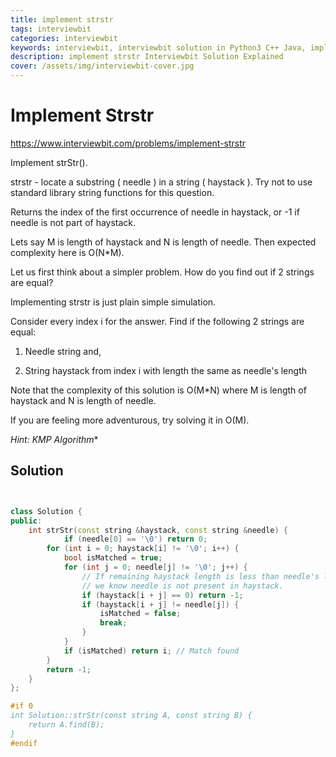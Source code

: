 ```yaml
---
title: implement strstr
tags: interviewbit
categories: interviewbit
keywords: interviewbit, interviewbit solution in Python3 C++ Java, implement strstr solution
description: implement strstr Interviewbit Solution Explained
cover: /assets/img/interviewbit-cover.jpg
---
```


# Implement Strstr

https://www.interviewbit.com/problems/implement-strstr


Implement strStr().

 strstr - locate a substring ( needle ) in a string ( haystack ). 
Try not to use standard library string functions for this question.

Returns the index of the first occurrence of needle in haystack, or -1 if needle is not part of haystack.

Lets say M is length of haystack and N is length of needle. Then expected complexity here is O(N*M).


Let us first think about a simpler problem. How do you find out if 2 strings are equal?

Implementing strstr is just plain simple simulation.

Consider every index i for the answer. Find if the following 2 strings are equal:

1) Needle string and,

2) String haystack from index i with length the same as needle's length

Note that the complexity of this solution is O(M*N) where M is length of haystack and N is length of needle.

If you are feeling more adventurous, try solving it in O(M).

*Hint: KMP Algorithm**

## Solution

```cpp


class Solution {
public:
    int strStr(const string &haystack, const string &needle) {
            if (needle[0] == '\0') return 0;
        for (int i = 0; haystack[i] != '\0'; i++) {
            bool isMatched = true; 
            for (int j = 0; needle[j] != '\0'; j++) {
                // If remaining haystack length is less than needle's length, 
                // we know needle is not present in haystack.
                if (haystack[i + j] == 0) return -1;
                if (haystack[i + j] != needle[j]) {
                    isMatched = false;
                    break;
                }
            }
            if (isMatched) return i; // Match found
        }
        return -1;
    }
};

#if 0
int Solution::strStr(const string A, const string B) {
    return A.find(B);
}
#endif

```